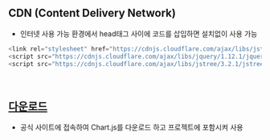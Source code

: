 <!-- --- --><!-- title: 적용 --><!-- updated: 2023-01-09 06:36:27Z --><!-- created: 2023-01-09 06:33:28Z --><!-- latitude: 37.44491680 --><!-- longitude: 127.13886840 --><!-- altitude: 0.0000 --><!-- --- -->## CDN (Content Delivery Network)- 인터넷 사용 가능 환경에서 head태그 사이에 코드를 삽입하면 설치없이 사용 가능```javascript<link rel="stylesheet" href="https://cdnjs.cloudflare.com/ajax/libs/jstree/3.2.1/themes/default/style.min.css" /><script src="https://cdnjs.cloudflare.com/ajax/libs/jquery/1.12.1/jquery.min.js"></script><script src="https://cdnjs.cloudflare.com/ajax/libs/jstree/3.2.1/jstree.min.js"></script>```<br>## [다운로드](https://www.jstree.com/)- 공식 사이트에 접속하여 Chart.js를 다운로드 하고 프로젝트에 포함시켜 사용